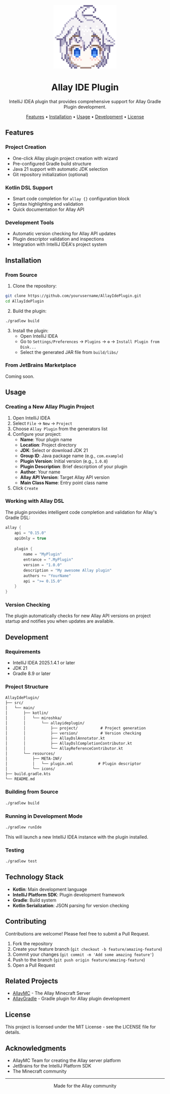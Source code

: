 <p align="center">
  <img src="icons/allay-chan-480x.png" alt="Allay IDE Plugin Logo" width="200" height="200">
</p>

<h1 align="center">Allay IDE Plugin</h1>

<p align="center">
  IntelliJ IDEA plugin that provides comprehensive support for Allay Gradle Plugin development.
</p>

<p align="center">
  <a href="#features">Features</a> •
  <a href="#installation">Installation</a> •
  <a href="#usage">Usage</a> •
  <a href="#development">Development</a> •
  <a href="#license">License</a>
</p>

## Features

### Project Creation
- One-click Allay plugin project creation with wizard
- Pre-configured Gradle build structure
- Java 21 support with automatic JDK selection
- Git repository initialization (optional)

### Kotlin DSL Support
- Smart code completion for `allay {}` configuration block
- Syntax highlighting and validation
- Quick documentation for Allay API

### Development Tools
- Automatic version checking for Allay API updates
- Plugin descriptor validation and inspections
- Integration with IntelliJ IDEA's project system

## Installation

### From Source

1. Clone the repository:
```bash
git clone https://github.com/yourusername/AllayIdePlugin.git
cd AllayIdePlugin
```

2. Build the plugin:
```bash
./gradlew build
```

3. Install the plugin:
   - Open IntelliJ IDEA
   - Go to `Settings/Preferences` → `Plugins` → `⚙️` → `Install Plugin from Disk...`
   - Select the generated JAR file from `build/libs/`

### From JetBrains Marketplace

Coming soon.

## Usage

### Creating a New Allay Plugin Project

1. Open IntelliJ IDEA
2. Select `File` → `New` → `Project`
3. Choose `Allay Plugin` from the generators list
4. Configure your project:
   - **Name**: Your plugin name
   - **Location**: Project directory
   - **JDK**: Select or download JDK 21
   - **Group ID**: Java package name (e.g., `com.example`)
   - **Plugin Version**: Initial version (e.g., `1.0.0`)
   - **Plugin Description**: Brief description of your plugin
   - **Author**: Your name
   - **Allay API Version**: Target Allay API version
   - **Main Class Name**: Entry point class name
5. Click `Create`

### Working with Allay DSL

The plugin provides intelligent code completion and validation for Allay's Gradle DSL:

```kotlin
allay {
    api = "0.15.0"
    apiOnly = true
    
    plugin {
        name = "MyPlugin"
        entrance = ".MyPlugin"
        version = "1.0.0"
        description = "My awesome Allay plugin"
        authors += "YourName"
        api = ">= 0.15.0"
    }
}
```

### Version Checking

The plugin automatically checks for new Allay API versions on project startup and notifies you when updates are available.

## Development

### Requirements

- IntelliJ IDEA 2025.1.4.1 or later
- JDK 21
- Gradle 8.9 or later

### Project Structure

```
AllayIdePlugin/
├── src/
│   └── main/
│       ├── kotlin/
│       │   └── miroshka/
│       │       └── allayideplugin/
│       │           ├── project/          # Project generation
│       │           ├── version/          # Version checking
│       │           ├── AllayDslAnnotator.kt
│       │           ├── AllayDslCompletionContributor.kt
│       │           └── AllayReferenceContributor.kt
│       └── resources/
│           ├── META-INF/
│           │   └── plugin.xml           # Plugin descriptor
│           └── icons/
├── build.gradle.kts
└── README.md
```

### Building from Source

```bash
./gradlew build
```

### Running in Development Mode

```bash
./gradlew runIde
```

This will launch a new IntelliJ IDEA instance with the plugin installed.

### Testing

```bash
./gradlew test
```

## Technology Stack

- **Kotlin**: Main development language
- **IntelliJ Platform SDK**: Plugin development framework
- **Gradle**: Build system
- **Kotlin Serialization**: JSON parsing for version checking

## Contributing

Contributions are welcome! Please feel free to submit a Pull Request.

1. Fork the repository
2. Create your feature branch (`git checkout -b feature/amazing-feature`)
3. Commit your changes (`git commit -m 'Add some amazing feature'`)
4. Push to the branch (`git push origin feature/amazing-feature`)
5. Open a Pull Request

## Related Projects

- [AllayMC](https://github.com/AllayMC) - The Allay Minecraft Server
- [AllayGradle](https://github.com/AllayMC/AllayGradle) - Gradle plugin for Allay plugin development

## License

This project is licensed under the MIT License - see the LICENSE file for details.

## Acknowledgments

- AllayMC Team for creating the Allay server platform
- JetBrains for the IntelliJ Platform SDK
- The Minecraft community

---

<p align="center">Made for the Allay community</p>

